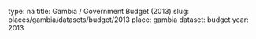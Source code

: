 type: na
title: Gambia / Government Budget (2013)
slug: places/gambia/datasets/budget/2013
place: gambia
dataset: budget
year: 2013
